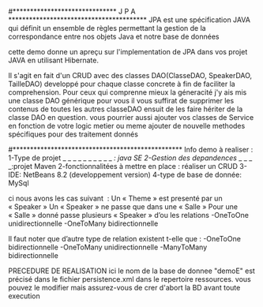 #****************************** J P A ****************************************
JPA est une spécification JAVA qui définit un ensemble de règles permettant 
la gestion de la correspondance entre nos objets Java et notre base de données

cette demo donne un apreçu sur l'implementation de JPA dans vos projet JAVA en
utilisant Hibernate.

Il s'agit en fait d'un CRUD avec des classes DAO(ClasseDAO, SpeakerDAO, TailleDAO)
 developpé pour chaque classe concrete à fin de faciliter la comprehension.
Pour ceux qui comprenne mieux la géneracité j'y ais mis une classe DAO générique pour
vous il vous suffirat de supprimer les contenus de toutes les autres classeDAO ensuit 
de les faire hériter de la classe DAO en question.
vous pourrier aussi ajouter vos classes de Service en fonction de votre logic metier
ou meme ajouter de nouvelle methodes spécifiques pour des traitement donnés

#*************************************************
Info demo à realiser :
1-Type de projet _ _ _ _ _ _ _ _ _ _ _: java SE
2-Gestion des depandences_ _ _ _ _:projet Maven
2-fonctionnalitées à mettre en place : réaliser un CRUD
3-IDE: NetBeans 8.2 (developpement version)
4-type de base de donnée: MySql

ci nous avons les cas suivant  :
 Un « Theme » est presenté par un « Speaker » 
 Un « Speaker » ne passe que dans une « Salle » 
 Pour une « Salle » donné passe plusieurs « Speaker »
d’ou les relations 
-OneToOne unidirectionnelle
-OneToMany bidirectionnelle

Il faut noter que d’autre type de relation existent t-elle que :
-OneToOne bidirectionnelle
-OneToMany unidirectionnelle
-ManyToMany bidirectionnelle

PRECEDURE DE REALISATION
ici le nom de la base de donnee "demoE" est précisé dans le fichier persistence.xml dans le repertoire
ressources. vous pouvez le modifier mais assurez-vous de crer d'abort la BD avant toute execution
